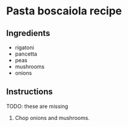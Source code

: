 # Pasta boscaiola recipe


## Ingredients

- rigatoni
- pancetta
- peas
- mushrooms
- onions


## Instructions

TODO: these are missing
 1. Chop onions and mushrooms.
